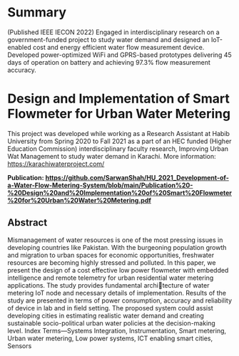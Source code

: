 # Summary

(Published IEEE IECON 2022) Engaged in interdisciplinary research on a government-funded project to study water demand and designed an IoT-enabled cost and energy efficient water flow measurement device. Developed power-optimized WiFi and GPRS-based prototypes delivering 45 days of operation on battery and achieving 97.3% flow measurement accuracy.

# Design and Implementation of Smart Flowmeter for Urban Water Metering

This project was developed while working as a Research Assistant at Habib University from Spring 2020 to Fall 2021 as a part of an HEC funded (Higher Education Commission) interdisciplinary faculty research, Improving Urban Wat Management to study water demand in Karachi. More information: https://karachiwaterproject.com/

**Publication: https://github.com/SarwanShah/HU_2021_Development-of-a-Water-Flow-Metering-System/blob/main/Publication%20-%20Design%20and%20Implementation%20of%20Smart%20Flowmeter%20for%20Urban%20Water%20Metering.pdf**

## Abstract

Mismanagement of water resources is one of the
most pressing issues in developing countries like Pakistan. With
the burgeoning population growth and migration to urban spaces
for economic opportunities, freshwater resources are becoming
highly stressed and polluted. In this paper, we present the
design of a cost effective low power flowmeter with embedded
intelligence and remote telemetry for urban residential water
metering applications. The study provides fundamental architecture of water metering IoT node and necessary details of
implementation. Results of the study are presented in terms of
power consumption, accuracy and reliability of device in lab and
in field setting. The proposed system could assist developing cities
in estimating realistic water demand and creating sustainable
socio-political urban water policies at the decision-making level.
Index Terms—Systems Integration, Instrumentation, Smart
metering, Urban water metering, Low power systems, ICT
enabling smart cities, Sensors

## 
